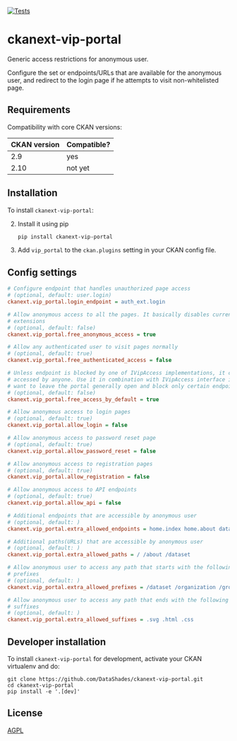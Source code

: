 [![Tests](https://github.com/DataShades/ckanext-vip-portal/actions/workflows/test.yml/badge.svg?branch=master)](https://github.com/DataShades/ckanext-vip-portal/actions/workflows/test.yml)

# ckanext-vip-portal

Generic access restrictions for anonymous user.

Configure the set or endpoints/URLs that are available for the anonymous user,
and redirect to the login page if he attempts to visit non-whitelisted page.

## Requirements

Compatibility with core CKAN versions:

| CKAN version | Compatible? |
|--------------|-------------|
| 2.9          | yes         |
| 2.10         | not yet     |


## Installation

To install `ckanext-vip-portal`:

2. Install it using pip
   ```sh
   pip install ckanext-vip-portal
   ```

3. Add `vip_portal` to the `ckan.plugins` setting in your CKAN
   config file.


## Config settings

```ini
# Configure endpoint that handles unauthorized page access
# (optional, default: user.login)
ckanext.vip_portal.login_endpoint = auth_ext.login

# Allow anonymous access to all the pages. It basically disables current
# extensions
# (optional, default: false)
ckanext.vip_portal.free_anonymous_access = true

# Allow any authenticated user to visit pages normally
# (optional, default: true)
ckanext.vip_portal.free_authenticated_access = false

# Unless endpoint is blocked by one of IVipAccess implementations, it can be
# accessed by anyone. Use it in combination with IVipAccess interface if you
# want to leave the portal generally open and block only certain endpoints
# (optional, default: false)
ckanext.vip_portal.free_access_by_default = true

# Allow anonymous access to login pages
# (optional, default: true)
ckanext.vip_portal.allow_login = false

# Allow anonymous access to password reset page
# (optional, default: true)
ckanext.vip_portal.allow_password_reset = false

# Allow anonymous access to registration pages
# (optional, default: true)
ckanext.vip_portal.allow_registration = false

# Allow anonymous access to API endpoints
# (optional, default: true)
ckanext.vip_portal.allow_api = false

# Additional endpoints that are accessible by anonymous user
# (optional, default: )
ckanext.vip_portal.extra_allowed_endpoints = home.index home.about dataset.search

# Additional paths(URLs) that are accessible by anonymous user
# (optional, default: )
ckanext.vip_portal.extra_allowed_paths = / /about /dataset

# Allow anonymous user to access any path that starts with the following
# prefixes
# (optional, default: )
ckanext.vip_portal.extra_allowed_prefixes = /dataset /organization /group /static

# Allow anonymous user to access any path that ends with the following
# suffixes
# (optional, default: )
ckanext.vip_portal.extra_allowed_suffixes = .svg .html .css

```


## Developer installation

To install `ckanext-vip-portal` for development, activate your CKAN virtualenv and
do:

    git clone https://github.com/DataShades/ckanext-vip-portal.git
    cd ckanext-vip-portal
    pip install -e '.[dev]'


## License

[AGPL](https://www.gnu.org/licenses/agpl-3.0.en.html)
